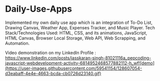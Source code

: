 # Daily-Use-Apps

Implemented my own daily use app which is an integration of To-Do List, Drawing Canvas, Weather App, Expenses Tracker, and Music Player.
Tech Stack/Technologies Used: HTML, CSS, and its animations, JavaScript, HTML Canvas, Browser Local Storage, Web API, Web Scrapping, and Automation.

Video demonstration on my LinkedIn Profile :
https://www.linkedin.com/posts/jasskaran-singh-81021116a_pepcoding-javascript-webdevelopment-activity-6814952468577882112-h_wf![demo](https://user-images.githubusercontent.com/59541154/128607054-d3eabaff-4e4e-4663-bcda-cb0726d23140.gif)

